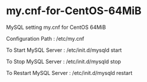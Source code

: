 my.cnf-for-CentOS-64MiB
=======================

MySQL setting my.cnf for CentOS 64MiB

Configuration Path :
/etc/my.cnf

To Start MySQL Server :
/etc/init.d/mysqld start

To Stop MySQL Server :
/etc/init.d/mysqld stop

To Restart MySQL Server :
/etc/init.d/mysqld restart
